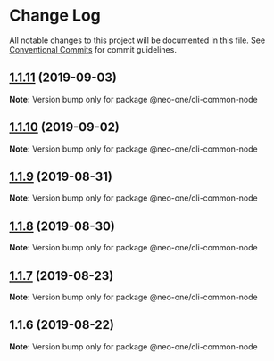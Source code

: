 # Change Log

All notable changes to this project will be documented in this file.
See [Conventional Commits](https://conventionalcommits.org) for commit guidelines.

## [1.1.11](https://github.com/neo-one-suite/neo-one/compare/@neo-one/cli-common-node@1.1.10...@neo-one/cli-common-node@1.1.11) (2019-09-03)

**Note:** Version bump only for package @neo-one/cli-common-node





## [1.1.10](https://github.com/neo-one-suite/neo-one/compare/@neo-one/cli-common-node@1.1.9...@neo-one/cli-common-node@1.1.10) (2019-09-02)

**Note:** Version bump only for package @neo-one/cli-common-node





## [1.1.9](https://github.com/neo-one-suite/neo-one/compare/@neo-one/cli-common-node@1.1.8...@neo-one/cli-common-node@1.1.9) (2019-08-31)

**Note:** Version bump only for package @neo-one/cli-common-node





## [1.1.8](https://github.com/neo-one-suite/neo-one/compare/@neo-one/cli-common-node@1.1.7...@neo-one/cli-common-node@1.1.8) (2019-08-30)

**Note:** Version bump only for package @neo-one/cli-common-node





## [1.1.7](https://github.com/neo-one-suite/neo-one/compare/@neo-one/cli-common-node@1.1.6...@neo-one/cli-common-node@1.1.7) (2019-08-23)

**Note:** Version bump only for package @neo-one/cli-common-node





## 1.1.6 (2019-08-22)

**Note:** Version bump only for package @neo-one/cli-common-node
